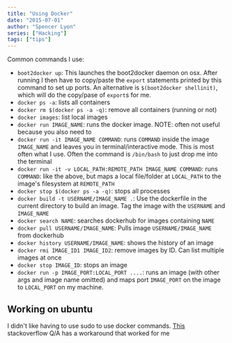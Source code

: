 ```yaml
---
title: "Using Docker"
date: "2015-07-01"
author: "Spencer Lyon"
series: ["Hacking"]
tags: ["tips"]
---
```


Common commands I use:

- `boot2docker up`: This launches the boot2docker daemon on osx. After running I then have to copy/paste the `export` statements printed by this command to set up ports. An alternative is `$(boot2docker shellinit)`, which will do the copy/pase of `export`s for me.
- `docker ps -a`: lists all containers
- `docker rm $(docker ps -a -q)`: remove all containers (running or not)
- `docker images`: list local images
- `docker run IMAGE_NAME`: runs the docker image. NOTE: often not useful because you also need to
- `docker run -it IMAGE_NAME COMMAND`: runs `COMMAND` inside the image `IMAGE_NAME` and leaves you in terminal/interactive mode. This is most often what I use. Often the command is `/bin/bash` to just drop me into the terminal
- `docker run -it -v LOCAL_PATH:REMOTE_PATH IMAGE_NAME COMMAND`: runs `COMMAND`: like the above, but maps a local file/folder at `LOCAL_PATH` to the image's filesystem at `REMOTE_PATH`
- `docker stop $(docker ps -a -q)`: stops all processes
- `docker build -t USERNAME/IMAGE_NAME .`: Use the dockerfile in the current directory to build an image. Tag the image with the `USERNAME` and `IMAGE_NAME`
- `docker search NAME`: searches dockerhub for images containing `NAME`
- `docker pull USERNAME/IMAGE_NAME`: Pulls image `USERNAME/IMAGE_NAME` from dockerhub
- `docker history USERNAME/IMAGE_NAME`: shows the history of an image
- `docker rmi IMAGE_ID1 IMAGE_ID2`: remove images by ID. Can list multiple images at once
- `docker stop IMAGE_ID`: stops an image
- `docker run -p IMAGE_PORT:LOCAL_PORT ....`: runs an image (with other args and image name omitted) and maps port `IMAGE_PORT` on the image to `LOCAL_PORT` on my machine.

## Working on ubuntu

I didn't like having to use sudo to use docker commands. [This](https://askubuntu.com/questions/477551/how-can-i-use-docker-without-sudo/477554#477554?newreg=e4d7530499284d9282f29973fe41414e) stackoverflow Q/A has a workaround that worked for me
